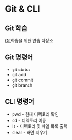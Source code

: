 # Git & CLI
## Git 학습
[Git](https://git-scm.com/ "git download")학습을 위한 연습 저장소

## Git 명령어
* git status
* git add
* git commit
* git branch

## CLI 명령어
* pwd - 현재 디렉토리 확인
* cd - 디렉토리 이동
* ls - 디렉토리 및 파일 목록 출력
* clear - 화면 지우기